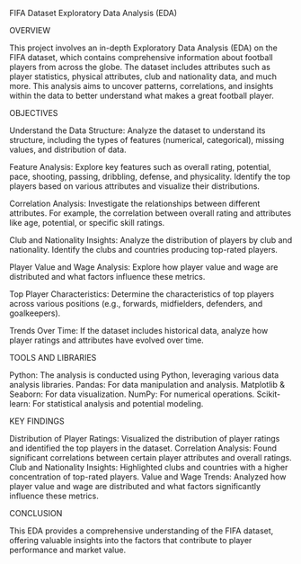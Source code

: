 FIFA Dataset Exploratory Data Analysis (EDA)

OVERVIEW

This project involves an in-depth Exploratory Data Analysis (EDA) on the FIFA dataset, which contains comprehensive information about football players from across the globe. The dataset includes attributes such as player statistics, physical attributes, club and nationality data, and much more. This analysis aims to uncover patterns, correlations, and insights within the data to better understand what makes a great football player.

OBJECTIVES

Understand the Data Structure: Analyze the dataset to understand its structure, including the types of features (numerical, categorical), missing values, and distribution of data.

Feature Analysis: Explore key features such as overall rating, potential, pace, shooting, passing, dribbling, defense, and physicality. Identify the top players based on various attributes and visualize their distributions.

Correlation Analysis: Investigate the relationships between different attributes. For example, the correlation between overall rating and attributes like age, potential, or specific skill ratings.

Club and Nationality Insights: Analyze the distribution of players by club and nationality. Identify the clubs and countries producing top-rated players.

Player Value and Wage Analysis: Explore how player value and wage are distributed and what factors influence these metrics.

Top Player Characteristics: Determine the characteristics of top players across various positions (e.g., forwards, midfielders, defenders, and goalkeepers).

Trends Over Time: If the dataset includes historical data, analyze how player ratings and attributes have evolved over time.

TOOLS AND LIBRARIES

Python: The analysis is conducted using Python, leveraging various data analysis libraries.
Pandas: For data manipulation and analysis.
Matplotlib & Seaborn: For data visualization.
NumPy: For numerical operations.
Scikit-learn: For statistical analysis and potential modeling.

KEY FINDINGS

Distribution of Player Ratings: Visualized the distribution of player ratings and identified the top players in the dataset.
Correlation Analysis: Found significant correlations between certain player attributes and overall ratings.
Club and Nationality Insights: Highlighted clubs and countries with a higher concentration of top-rated players.
Value and Wage Trends: Analyzed how player value and wage are distributed and what factors significantly influence these metrics.

CONCLUSION

This EDA provides a comprehensive understanding of the FIFA dataset, offering valuable insights into the factors that contribute to player performance and market value. 

